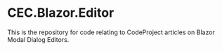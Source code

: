 # CEC.Blazor.Editor

This is the repository for code relating to CodeProject articles on Blazor Modal Dialog Editors.